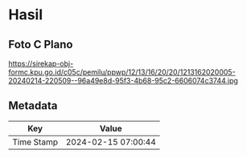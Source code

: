 # Hasil

## Foto C Plano

https://sirekap-obj-formc.kpu.go.id/c05c/pemilu/ppwp/12/13/16/20/20/1213162020005-20240214-220509--96a49e8d-95f3-4b68-95c2-6606074c3744.jpg


## Metadata

| Key        | Value               |
| ---------- | ------------------- |
| Time Stamp | 2024-02-15 07:00:44 |



